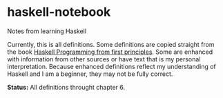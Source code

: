# haskell-notebook
Notes from learning Haskell

Currently, this is all definitions. Some definitions are copied straight from the book [Haskell Programming from first principles](https://haskellbook.com/). Some are enhanced with information from other sources or have text that is my personal interpretation. Because enhanced definitions reflect my understanding of Haskell and I am a beginner, they may not be fully correct.


**Status:** All definitions throught chapter 6.

